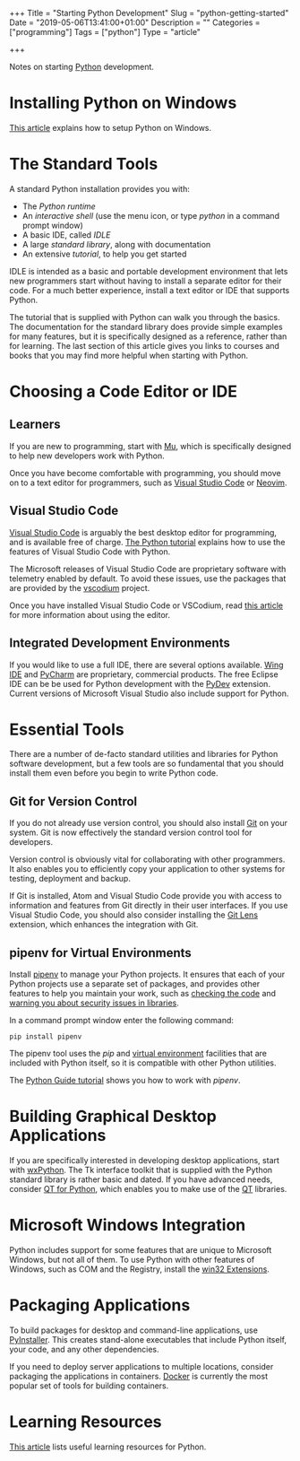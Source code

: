 +++
Title = "Starting Python Development"
Slug = "python-getting-started"
Date = "2019-05-06T13:41:00+01:00"
Description = ""
Categories = ["programming"]
Tags = ["python"]
Type = "article"

+++

Notes on starting [Python](https://www.python.org/) development.

<!--more-->

# Installing Python on Windows

[This article](https://www.stuartellis.name/articles/python-development-windows) explains how to setup Python on Windows.

# The Standard Tools

A standard Python installation provides you with:

- The _Python runtime_
- An _interactive shell_ (use the menu icon, or type _python_ in a
  command prompt window)
- A basic IDE, called _IDLE_
- A large _standard library_, along with documentation
- An extensive _tutorial_, to help you get started

IDLE is intended as a basic and portable development environment that
lets new programmers start without having to install a separate editor for their code. For a much better experience, install a text editor or IDE that supports Python.

The tutorial that is supplied with Python can walk you through the basics. The documentation for the standard library does provide simple examples for many features, but it is specifically designed as a reference, rather than for learning. The last section of this article gives you links to courses and books that you may find more helpful when starting with Python.

# Choosing a Code Editor or IDE

## Learners

If you are new to programming, start with [Mu](https://codewith.mu/), which is specifically designed to help new developers work with Python.

Once you have become comfortable with programming, you should move on to a text editor for programmers, such as [Visual Studio Code](https://code.visualstudio.com) or [Neovim](https://neovim.io).

## Visual Studio Code

[Visual Studio Code](https://code.visualstudio.com) is arguably the best desktop editor for programming, and is available free of charge. [The Python tutorial](https://code.visualstudio.com/docs/python/python-tutorial) explains how to use the features of Visual Studio Code with Python.

The Microsoft releases of Visual Studio Code are proprietary software with telemetry enabled by default. To avoid these issues, use the packages that are provided by the [vscodium](https://github.com/VSCodium/vscodium) project.

Once you have installed Visual Studio Code or VSCodium, read [this article](https://www.stuartellis.name/articles/visual-studio-code/) for more information about using the editor.

## Integrated Development Environments

If you would like to use a full IDE, there are several options available. [Wing IDE](http://www.wingware.com/) and [PyCharm](https://www.jetbrains.com/pycharm/) are proprietary, commercial products. The free Eclipse IDE can be be used for Python development with the [PyDev](http://www.pydev.org/) extension. Current versions of Microsoft Visual Studio also include support for Python.

# Essential Tools

There are a number of de-facto standard utilities and libraries for
Python software development, but a few tools are so fundamental that you
should install them even before you begin to write Python code.

## Git for Version Control

If you do not already use version control, you should also install [Git](http://git-scm.com/) on your
system. Git is now effectively the standard version control tool for developers.

Version control is obviously vital for collaborating with other programmers. It also enables you to efficiently copy your application to other systems for testing, deployment and backup.

If Git is installed, Atom and Visual Studio Code provide you with access to information and features from Git directly in their user interfaces. If you use Visual Studio Code, you should also consider installing the [Git Lens](https://marketplace.visualstudio.com/items?itemName=eamodio.gitlens) extension, which enhances the integration with Git.

## pipenv for Virtual Environments

Install [pipenv](https://docs.pipenv.org/) to manage your Python projects. It ensures that each of your Python projects use a separate set of packages, and provides other features to help you maintain your work, such as [checking the code](https://docs.pipenv.org/advanced/#code-style-checking) and [warning you about security issues in libraries](https://docs.pipenv.org/advanced/#detection-of-security-vulnerabilities).

In a command prompt window enter the following command:

    pip install pipenv

The pipenv tool uses the _pip_ and [virtual environment](https://docs.python.org/3/tutorial/venv.html) facilities that are included with Python itself, so it is compatible with other Python utilities.

The [Python Guide tutorial](http://docs.python-guide.org/en/latest/dev/virtualenvs/) shows you how to work with _pipenv_.

# Building Graphical Desktop Applications

If you are specifically interested in developing desktop applications, start with [wxPython](http://wxpython.org/). The Tk interface toolkit that is supplied with the Python standard library is rather basic and dated. If you have advanced needs, consider [QT for Python](https://www.qt.io/qt-for-python), which enables you to make use of the [QT](https://www.qt.io/) libraries.

# Microsoft Windows Integration

Python includes support for some features that are unique to Microsoft Windows, but not all of them. To use Python with other features of Windows, such as COM and the Registry, install the [win32 Extensions](https://github.com/mhammond/pywin32).

# Packaging Applications

To build packages for desktop and command-line applications, use [PyInstaller](http://www.pyinstaller.org/). This creates stand-alone executables that include Python itself, your code, and any other dependencies.

If you need to deploy server applications to multiple locations, consider packaging the applications in containers. [Docker](https://www.docker.com/) is currently the most popular set of tools for building containers.

# Learning Resources

[This article](https://www.stuartellis.name/articles/python-learning-resources) lists useful learning resources for Python.
